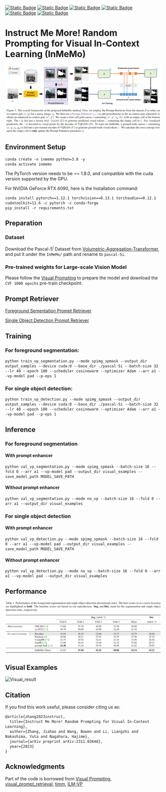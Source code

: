 [![Static Badge](https://img.shields.io/badge/WACV-2024-blue)](https://wacv2024.thecvf.com/)
[![Static Badge](https://img.shields.io/badge/InMeMo-ArXiv-b31b1b)](https://arxiv.org/abs/2311.03648)
[![Static Badge](https://img.shields.io/badge/InMeMo-PDF-pink)](https://arxiv.org/pdf/2311.03648.pdf)
[![Static Badge](https://img.shields.io/badge/PyTorch-1.12.1-orange)](https://pytorch.org/get-started/previous-versions/#linux-and-windows-10)
[![Static Badge](https://img.shields.io/badge/cudatoolkit-11.6-1f5e96)](https://developer.nvidia.com/cuda-11-6-0-download-archive)
[![Static Badge](https://img.shields.io/badge/Python-3.8-blue)](https://www.python.org/downloads/release/python-380/)

# Instruct Me More! Random Prompting for Visual In-Context Learning (InMeMo)

![InMeMo](Figure/inmemo.png)

## Environment Setup
```
conda create -n inmemo python=3.8 -y
conda activate inmemo
```
The PyTorch version needs to be >= 1.8.0, and compatible with the cuda version supported by the GPU.

For NVIDIA GeForce RTX 4090, here is the Installation command:
```
conda install pytorch==1.12.1 torchvision==0.13.1 torchaudio==0.12.1 cudatoolkit=11.6 -c pytorch -c conda-forge
pip install -r requirements.txt
```
## Preparation
### Dataset
Download the Pascal-5<sup>i</sup> Dataset from [Volumetric-Aggregation-Transformer](https://github.com/Seokju-Cho/Volumetric-Aggregation-Transformer), and put it under the ```InMeMo/``` path and rename to ```pascal-5i```.
### Pre-trained weights for Large-scale Vision Model
Please follow the [Visual Prompting](https://github.com/amirbar/visual_prompting) to prepare the model and download the ```CVF 1000 epochs``` pre-train checkpoint.
## Prompt Retriever
[Foreground Sementation Prompt Retriever](./Segmentation.md)

[Single Object Detection Prompt Retriever](./Detection.md)
## Training
### For foreground segmentation:
```
python train_vp_segmentation.py --mode spimg_spmask --output_dir output_samples --device cuda:0 --base_dir ./pascal-5i --batch-size 32 --lr 40 --epoch 100 --scheduler cosinewarm --optimizer Adam --arr a1 --vp-model pad --p-eps 1
```
### For single object detection:
```
python train_vp_detection.py --mode spimg_spmask --output_dir output_samples --device cuda:0 --base_dir ./pascal-5i --batch-size 32 --lr 40 --epoch 100 --scheduler cosinewarm --optimizer Adam --arr a1 --vp-model pad --p-eps 1
```

## Inference
### For foreground segmentation
#### With prompt enhancer
```
python val_vp_segmentation.py --mode spimg_spmask --batch-size 16 --fold 0 --arr a1 --vp-model pad --output_dir visual_examples --save_model_path MODEL_SAVE_PATH
```
#### Without prompt enhancer
```
python val_vp_segmentation.py --mode no_vp --batch-size 16 --fold 0 --arr a1 --output_dir visual_examples
```
### For single object detection
#### With prompt enhancer
```
python val_vp_detection.py --mode spimg_spmask --batch-size 16 --fold 0 --arr a1 --vp-model pad --output_dir visual_examples --save_model_path MODEL_SAVE_PATH
```
#### Without prompt enhancer
```
python val_vp_detection.py --mode no_vp --batch-size 16 --fold 0 --arr a1 --vp-model pad --output_dir visual_examples
```

## Performance

![Performance](Figure/performance.png)

## Visual Examples

![Visual_result](Figure/visual_examples.png)

## Citation
If you find this work useful, please consider citing us as: 
```
@article{zhang2023instruct,
  title={Instruct Me More! Random Prompting for Visual In-Context Learning},
  author={Zhang, Jiahao and Wang, Bowen and Li, Liangzhi and Nakashima, Yuta and Nagahara, Hajime},
  journal={arXiv preprint arXiv:2311.03648},
  year={2023}
}
```
## Acknowledgments
Part of the code is borrowed from [Visual Prompting](https://github.com/amirbar/visual_prompting), [visual_prompt_retrieval](https://github.com/ZhangYuanhan-AI/visual_prompt_retrieval), [timm](https://github.com/huggingface/pytorch-image-models), [ILM-VP](https://github.com/OPTML-Group/ILM-VP)
